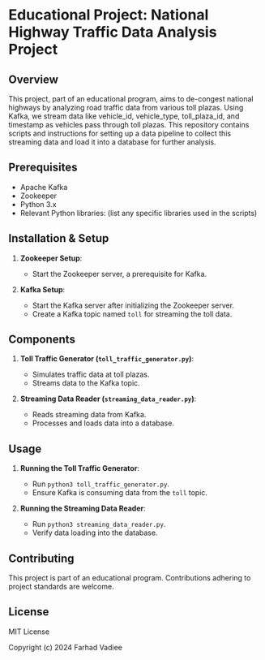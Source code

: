 # Educational Project: National Highway Traffic Data Analysis Project

## Overview
This project, part of an educational program, aims to de-congest national highways by analyzing road traffic data from various toll plazas. Using Kafka, we stream data like vehicle_id, vehicle_type, toll_plaza_id, and timestamp as vehicles pass through toll plazas. This repository contains scripts and instructions for setting up a data pipeline to collect this streaming data and load it into a database for further analysis.

## Prerequisites
- Apache Kafka
- Zookeeper
- Python 3.x
- Relevant Python libraries: (list any specific libraries used in the scripts)

## Installation & Setup
1. **Zookeeper Setup**: 
   - Start the Zookeeper server, a prerequisite for Kafka.

2. **Kafka Setup**:
   - Start the Kafka server after initializing the Zookeeper server.
   - Create a Kafka topic named `toll` for streaming the toll data.

## Components
1. **Toll Traffic Generator (`toll_traffic_generator.py`)**:
   - Simulates traffic data at toll plazas.
   - Streams data to the Kafka topic.

2. **Streaming Data Reader (`streaming_data_reader.py`)**:
   - Reads streaming data from Kafka.
   - Processes and loads data into a database.

## Usage
1. **Running the Toll Traffic Generator**:
   - Run `python3 toll_traffic_generator.py`.
   - Ensure Kafka is consuming data from the `toll` topic.

2. **Running the Streaming Data Reader**:
   - Run `python3 streaming_data_reader.py`.
   - Verify data loading into the database.

## Contributing
This project is part of an educational program. Contributions adhering to project standards are welcome.

## License
MIT License

Copyright (c) 2024 Farhad Vadiee
